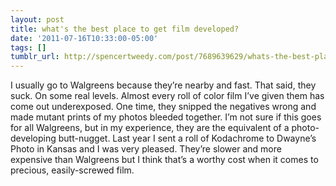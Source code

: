 ```yaml
---
layout: post
title: what's the best place to get film developed?
date: '2011-07-16T10:33:00-05:00'
tags: []
tumblr_url: http://spencertweedy.com/post/7689639629/whats-the-best-place-to-get-film-developed
---
```

I usually go to Walgreens because they’re nearby and fast. That said, they suck. On some real levels. Almost every roll of color film I’ve given them has come out underexposed. One time, they snipped the negatives wrong and made mutant prints of my photos bleeded together. I’m not sure if this goes for all Walgreens, but in my experience, they are the equivalent of a photo-developing butt-nugget.
Last year I sent a roll of Kodachrome to Dwayne’s Photo in Kansas and I was very pleased. They’re slower and more expensive than Walgreens but I think that’s a worthy cost when it comes to precious, easily-screwed film.
